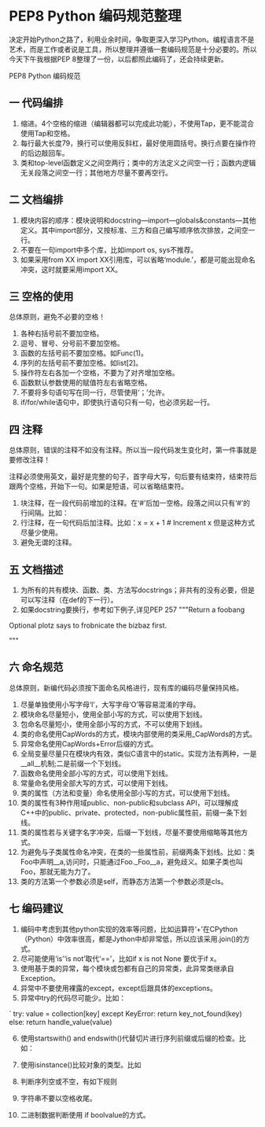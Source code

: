 # PEP8 Python 编码规范整理
决定开始Python之路了，利用业余时间，争取更深入学习Python。编程语言不是艺术，而是工作或者说是工具，所以整理并遵循一套编码规范是十分必要的。所以今天下午我根据PEP 8整理了一份，以后都照此编码了，还会持续更新。

PEP8 Python 编码规范
## 一 代码编排
 1. 缩进。4个空格的缩进（编辑器都可以完成此功能），不使用Tap，更不能混合使用Tap和空格。
 2. 每行最大长度79，换行可以使用反斜杠，最好使用圆括号。换行点要在操作符的后边敲回车。
 3. 类和top-level函数定义之间空两行；类中的方法定义之间空一行；函数内逻辑无关段落之间空一行；其他地方尽量不要再空行。
## 二 文档编排
 1. 模块内容的顺序：模块说明和docstring—import—globals&constants—其他定义。其中import部分，又按标准、三方和自己编写顺序依次排放，之间空一行。
 2. 不要在一句import中多个库，比如import os, sys不推荐。
 3. 如果采用from XX import XX引用库，可以省略‘module.’，都是可能出现命名冲突，这时就要采用import XX。
## 三 空格的使用
 总体原则，避免不必要的空格！
  1. 各种右括号前不要加空格。
  2. 逗号、冒号、分号前不要加空格。
  3. 函数的左括号前不要加空格。如Func(1)。
  4. 序列的左括号前不要加空格。如list[2]。
  5. 操作符左右各加一个空格，不要为了对齐增加空格。
  6. 函数默认参数使用的赋值符左右省略空格。
  7. 不要将多句语句写在同一行，尽管使用‘；’允许。
  8. if/for/while语句中，即使执行语句只有一句，也必须另起一行。
## 四 注释
总体原则，错误的注释不如没有注释。所以当一段代码发生变化时，第一件事就是要修改注释！
  
注释必须使用英文，最好是完整的句子，首字母大写，句后要有结束符，结束符后跟两个空格，开始下一句。如果是短语，可以省略结束符。
1. 块注释，在一段代码前增加的注释。在‘#’后加一空格。段落之间以只有‘#’的行间隔。比如：<br/>
2. 行注释，在一句代码后加注释。比如：x = x + 1			# Increment x
但是这种方式尽量少使用。
3. 避免无谓的注释。
## 五 文档描述
1. 为所有的共有模块、函数、类、方法写docstrings；非共有的没有必要，但是可以写注释（在def的下一行）。
2. 如果docstring要换行，参考如下例子,详见PEP 257
"""Return a foobang

Optional plotz says to frobnicate the bizbaz first.

"""
## 六 命名规范
总体原则，新编代码必须按下面命名风格进行，现有库的编码尽量保持风格。
1. 尽量单独使用小写字母‘l’，大写字母‘O’等容易混淆的字母。
2. 模块命名尽量短小，使用全部小写的方式，可以使用下划线。
3. 包命名尽量短小，使用全部小写的方式，不可以使用下划线。
4. 类的命名使用CapWords的方式，模块内部使用的类采用_CapWords的方式。
5. 异常命名使用CapWords+Error后缀的方式。
6. 全局变量尽量只在模块内有效，类似C语言中的static。实现方法有两种，一是__all__机制;二是前缀一个下划线。
7. 函数命名使用全部小写的方式，可以使用下划线。
8. 常量命名使用全部大写的方式，可以使用下划线。
9. 类的属性（方法和变量）命名使用全部小写的方式，可以使用下划线。
10. 类的属性有3种作用域public、non-public和subclass API，可以理解成C++中的public、private、protected，non-public属性前，前缀一条下划线。
11. 类的属性若与关键字名字冲突，后缀一下划线，尽量不要使用缩略等其他方式。
12. 为避免与子类属性命名冲突，在类的一些属性前，前缀两条下划线。比如：类Foo中声明__a,访问时，只能通过Foo._Foo__a，避免歧义。如果子类也叫Foo，那就无能为力了。
13. 类的方法第一个参数必须是self，而静态方法第一个参数必须是cls。
## 七 编码建议
1. 编码中考虑到其他python实现的效率等问题，比如运算符‘+’在CPython（Python）中效率很高，都是Jython中却非常低，所以应该采用.join()的方式。
2. 尽可能使用‘is’‘is not’取代‘==’，比如if x is not None 要优于if x。
3. 使用基于类的异常，每个模块或包都有自己的异常类，此异常类继承自Exception。
4. 异常中不要使用裸露的except，except后跟具体的exceptions。
5. 异常中try的代码尽可能少。比如：

` try:
value = collection[key]
except KeyError:
return key_not_found(key)
else:
return handle_value(value)

6. 使用startswith() and endswith()代替切片进行序列前缀或后缀的检查。比如：

7. 使用isinstance()比较对象的类型。比如

8. 判断序列空或不空，有如下规则

9. 字符串不要以空格收尾。
10. 二进制数据判断使用 if boolvalue的方式。
